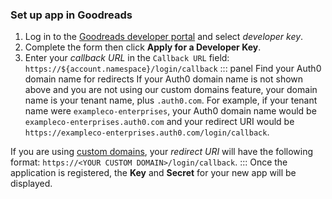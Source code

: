 ### Set up app in Goodreads
1. Log in to the [Goodreads developer portal](https://www.goodreads.com/api) and select *developer key*.
2. Complete the form then click **Apply for a Developer Key**. 
3. Enter your <dfn data-key="callback">callback URL</dfn> in the `Callback URL` field:
  `https://${account.namespace}/login/callback`
::: panel Find your Auth0 domain name for redirects
If your Auth0 domain name is not shown above and you are not using our custom domains feature, your domain name is your tenant name, plus `.auth0.com`. For example, if your tenant name were `exampleco-enterprises`, your Auth0 domain name would be `exampleco-enterprises.auth0.com` and your redirect URI would be `https://exampleco-enterprises.auth0.com/login/callback`.

If you are using [custom domains](/custom-domains), your <dfn data-key="callback">redirect URI</dfn> will have the following format: `https://<YOUR CUSTOM DOMAIN>/login/callback`.
:::
Once the application is registered, the **Key** and **Secret** for your new app will be displayed.

